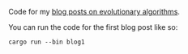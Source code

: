 Code for my [blog posts on evolutionary algorithms](https://blog.ael.red/2020/08/02/evolutionary-algorithms.html).

You can run the code for the first blog post like so:

```
cargo run --bin blog1
```
